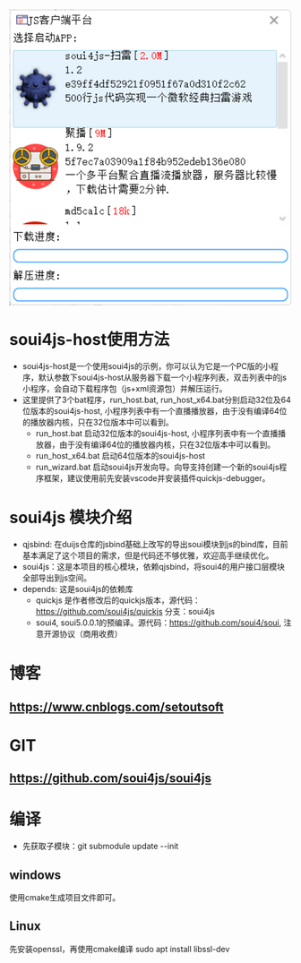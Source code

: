 <img align="center" width=600 src="./doc/snapshot.png" />

# soui4js-host使用方法
+ soui4js-host是一个使用soui4js的示例，你可以认为它是一个PC版的小程序，默认参数下soui4js-host从服务器下载一个小程序列表，双击列表中的js小程序，会自动下载程序包（js+xml资源包）并解压运行。
+ 这里提供了3个bat程序，run_host.bat, run_host_x64.bat分别启动32位及64位版本的soui4js-host, 小程序列表中有一个直播播放器，由于没有编译64位的播放器内核，只在32位版本中可以看到。
	- run_host.bat 启动32位版本的soui4js-host, 小程序列表中有一个直播播放器，由于没有编译64位的播放器内核，只在32位版本中可以看到。
	- run_host_x64.bat 启动64位版本的soui4js-host
	- run_wizard.bat 启动soui4js开发向导。向导支持创建一个新的soui4js程序框架，建议使用前先安装vscode并安装插件quickjs-debugger。

# soui4js 模块介绍
+ qjsbind: 在duijs仓库的jsbind基础上改写的导出soui模块到js的bind库，目前基本满足了这个项目的需求，但是代码还不够优雅，欢迎高手继续优化。
+ soui4js：这是本项目的核心模块，依赖qjsbind，将soui4的用户接口层模块全部导出到js空间。
+ depends: 这是soui4js的依赖库
	* quickjs 是作者修改后的quickjs版本，源代码：https://github.com/soui4js/quickjs 分支：soui4js
	* soui4,  soui5.0.0.1的预编译。源代码：https://github.com/soui4/soui, 注意开源协议（商用收费）

# 博客
## https://www.cnblogs.com/setoutsoft

# GIT
## https://github.com/soui4js/soui4js

# 编译
+ 先获取子模块：git submodule update --init

## windows
使用cmake生成项目文件即可。

## Linux
先安装openssl，再使用cmake编译
sudo apt install libssl-dev